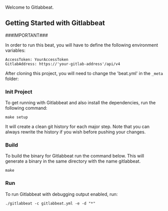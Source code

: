 Welcome to Gitlabbeat.

## Getting Started with Gitlabbeat

###IMPORTANT###

In order to run this beat, you will have to define the following environment variables:

```
AccessToken: YourAccessToken
GitlabAddress: https://'your-gitlab-address'/api/v4
```
After cloning this project, you will need to change the 'beat.yml' in the ```_meta``` folder:

### Init Project
To get running with Gitlabbeat and also install the
dependencies, run the following command:

```
make setup
```

It will create a clean git history for each major step. Note that you can always rewrite the history if you wish before pushing your changes.


### Build

To build the binary for Gitlabbeat run the command below. This will generate a binary
in the same directory with the name gitlabbeat.

```
make
```


### Run

To run Gitlabbeat with debugging output enabled, run:

```
./gitlabbeat -c gitlabbeat.yml -e -d "*"
```

